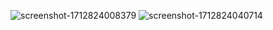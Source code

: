![screenshot-1712824008379](https://github.com/hne0810/ProjectReacjs1/assets/131999712/d050ba20-732d-4ff1-92b4-012e8d52746e)
![screenshot-1712824040714](https://github.com/hne0810/ProjectReacjs1/assets/131999712/1277389b-9d44-40b3-8822-6682b203cd19)
